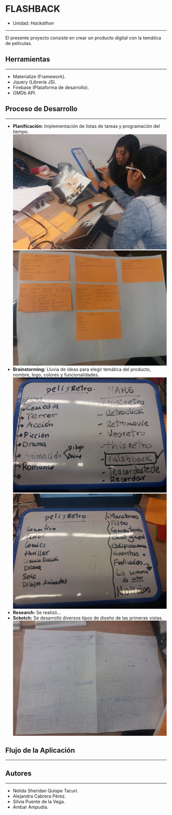 #  FLASHBACK

* Unidad: *Hackathon*
***
El presente proyecto consiste en crear un producto digital con la temática de películas.

## Herramientas
***

* Materialize (Framework).  
* Jquery (Librería JS).  
* Firebase (Plataforma de desarrollo).  
* OMDb API.

## Proceso de Desarrollo
***

* **Planificación:** Implementación de listas de tareas y programación del tiempo.  
![](assets/images/4win/scketch1.jpg)
![](assets/images/4win/postit.jpg)
* **Brainstorming:** Lluvia de ideas para elegir temática del producto, nombre, logo, colores y funcionalidades. 
![name](assets/images/4win/name.jpg) 
![](assets/images/4win/funcionalidades.jpg)
* **Research:** Se realizó...  
* **Scketch:** Se desarrolló diversos tipos de diseño de las primeras vistas.
![sketch](assets/images/4win/scketch2.jpg)

## Flujo de la Aplicación
***

## Autores
***
* Nelida Sheridan Quispe Tacuri.
* Alejandra Cabrera Pérez.
* Silvia Puente de la Vega.
* Ambar Ampudia.
